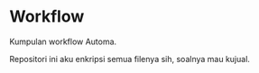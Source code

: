 # Workflow

Kumpulan workflow Automa.

Repositori ini aku enkripsi semua filenya sih, soalnya mau kujual.

<!-- blog start -->
<!-- blog end -->
